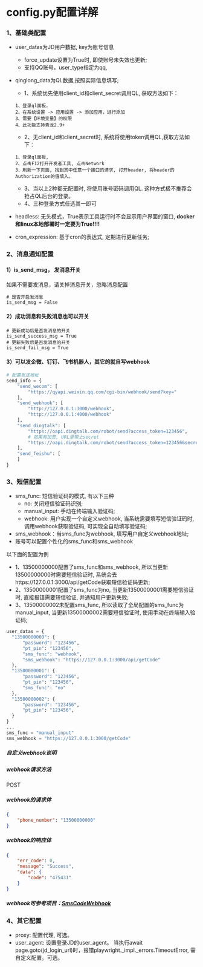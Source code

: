 # config.py配置详解

### 1、基础类配置
- user_datas为JD用户数据, key为账号信息
  - force_update设置为True时, 即使账号未失效也更新;
  - 支持QQ账号，user_type指定为qq, 
- qinglong_data为QL数据,按照实际信息填写;
  - 1、系统优先使用client_id和client_secret调用QL, 获取方法如下：
  ```commandline
  1、登录ql面板，
  2、在系统设置 -> 应用设置 -> 添加应用，进行添加
  3、需要【环境变量】的权限
  4、此功能支持青龙2.9+
  ```
  - 2、无client_id和client_secret时, 系统将使用token调用QL,获取方法如下：
  ```commandline
  1、登录ql面板,
  2、点击F12打开开发者工具, 点击Network
  3、刷新一下页面, 找到其中任意一个接口的请求, 打开header, 将header的Authorization的值填入。
  ```
  - 3、当以上2种都无配置时, 将使用账号密码调用QL. 这种方式极不推荐会抢占QL后台的登录。
  - 4、三种登录方式任选其一即可

- headless: 无头模式，True表示工具运行时不会显示用户界面的窗口, **docker和linux本地部署时一定要为True!!!!**
- cron_expression: 基于cron的表达式, 定期进行更新任务;

### 2、消息通知配置
#### 1）is_send_msg， 发消息开关
如果不需要发消息，请关掉消息开关，忽略消息配置
```commandline
# 是否开启发消息
is_send_msg = False
```
#### 2）成功消息和失败消息也可以开关
```commandline
# 更新成功后是否发消息的开关
is_send_success_msg = True
# 更新失败后是否发消息的开关
is_send_fail_msg = True
```

#### 3）可以发企微、钉钉、飞书机器人，其它的就自写webhook
```python
# 配置发送地址
send_info = {
    "send_wecom": [
        "https://qyapi.weixin.qq.com/cgi-bin/webhook/send?key="
    ],
    "send_webhook": [
        "http://127.0.0.1:3000/webhook",
        "http://127.0.0.1:4000/webhook"
    ],
    "send_dingtalk": [
        "https://oapi.dingtalk.com/robot/send?access_token=123456",
        # 如果有加签, URL里带上secret
        "https://oapi.dingtalk.com/robot/send?access_token=123456&secret=123456"
    ],
    "send_feishu": [
    ]
}
```

### 3、短信配置
- sms_func: 短信验证码的模式, 有以下三种
  - no: 关闭短信验证码识别;
  - manual_input: 手动在终端输入验证码;
  - webhook: 用户实现一个自定义webhook, 当系统需要填写短信验证码时, 调用webhook获取验证码, 可实现全自动填写验证码;
- sms_webhook：当sms_func为webhook, 填写用户自定义webhook地址;
- 账号可以配置个性化的sms_func和sms_webhook

以下面的配置为例
- 1、13500000000配置了sms_func和sms_webhook, 所以当更新13500000000时需要短信验证时, 系统会去https://127.0.0.1:3000/api/getCode获取短信验证码更新; 
- 2、13500000001配置了sms_func为no, 当更新13500000001需要短信验证时, 直接报错需要短信验证, 并通知用户更新失败; 
- 3、13500000002未配置sms_func, 所以读取了全局配置的sms_func为manual_input, 当更新13500000002需要短信验证时, 使用手动在终端输入验证码;
```python
user_datas = {
  "13500000000": {
      "password": "123456",
      "pt_pin": "123456",
      "sms_func": "webhook",
      "sms_webhook": "https://127.0.0.1:3000/api/getCode"
  },
  "13500000001": {
      "password": "123456",
      "pt_pin": "123456",
      "sms_func": "no"
  },
  "13500000002": {
      "password": "123456",
      "pt_pin": "123456",
  }
}
...
sms_func = "manual_input"
sms_webhook = "https://127.0.0.1:3000/getCode"
```

##### 自定义webhook说明

##### webhook请求方法
POST

##### webhook的请求体
```json
{
    "phone_number": "13500000000"
}
```

##### webhook的响应体
```json
{
    "err_code": 0,
    "message": "Success",
    "data": {
        "code": "475431"
    }
}
```

##### webhook可参考项目：[SmsCodeWebhook](https://github.com/icepage/SmsCodeWebhook)


### 4、其它配置
- proxy: 配置代理, 可选。
- user_agent: 设置登录JD的user_agent。 当执行await page.goto(jd_login_url)时，报错playwright._impl._errors.TimeoutError, 需自定义配置。可选。

